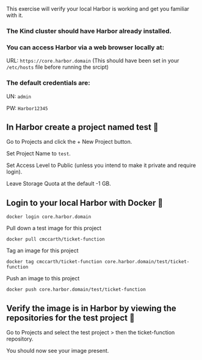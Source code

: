This exercise will verify your local Harbor is working and get you familiar with it.



### The Kind cluster should have Harbor already installed.

### You can access Harbor via a web browser locally at:

URL: `https://core.harbor.domain` (This should have been set in your `/etc/hosts` file before running the srcipt)

### The default credentials are:

UN: `admin`

PW: `Harbor12345`





## In Harbor create a project named test 🔧

Go to Projects and click the + New Project button.

Set Project Name to `test`.

Set Access Level to Public (unless you intend to make it private and require login).

Leave Storage Quota at the default -1 GB.



## Login to your local Harbor with Docker 🔧
```
docker login core.harbor.domain
```


Pull down a test image for this project 
```
docker pull cmccarth/ticket-function
```



Tag an image for this project 
```
docker tag cmccarth/ticket-function core.harbor.domain/test/ticket-function
```


Push an image to this project 
```
docker push core.harbor.domain/test/ticket-function
```


## Verify the image is in Harbor by viewing the repositories for the test project 🔧

Go to Projects and select the test project > then the ticket-function repository.

You should now see your image present.
